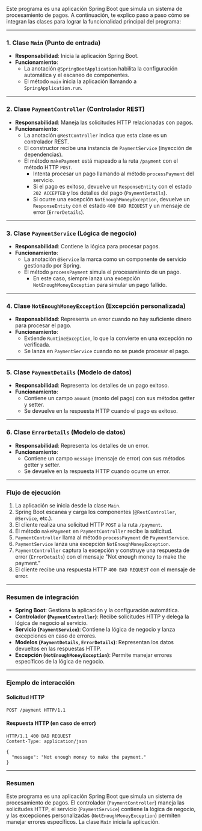 Este programa es una aplicación Spring Boot que simula un sistema de procesamiento de pagos. A continuación, te explico paso a paso cómo se integran las clases para lograr la funcionalidad principal del programa:

---

### **1. Clase `Main` (Punto de entrada)**
- **Responsabilidad**: Inicia la aplicación Spring Boot.
- **Funcionamiento**:
    - La anotación `@SpringBootApplication` habilita la configuración automática y el escaneo de componentes.
    - El método `main` inicia la aplicación llamando a `SpringApplication.run`.

---

### **2. Clase `PaymentController` (Controlador REST)**
- **Responsabilidad**: Maneja las solicitudes HTTP relacionadas con pagos.
- **Funcionamiento**:
    - La anotación `@RestController` indica que esta clase es un controlador REST.
    - El constructor recibe una instancia de `PaymentService` (inyección de dependencias).
    - El método `makePayment` está mapeado a la ruta `/payment` con el método HTTP `POST`.
        - Intenta procesar un pago llamando al método `processPayment` del servicio.
        - Si el pago es exitoso, devuelve un `ResponseEntity` con el estado `202 ACCEPTED` y los detalles del pago (`PaymentDetails`).
        - Si ocurre una excepción `NotEnoughMoneyException`, devuelve un `ResponseEntity` con el estado `400 BAD REQUEST` y un mensaje de error (`ErrorDetails`).

---

### **3. Clase `PaymentService` (Lógica de negocio)**
- **Responsabilidad**: Contiene la lógica para procesar pagos.
- **Funcionamiento**:
    - La anotación `@Service` la marca como un componente de servicio gestionado por Spring.
    - El método `processPayment` simula el procesamiento de un pago.
        - En este caso, siempre lanza una excepción `NotEnoughMoneyException` para simular un pago fallido.

---

### **4. Clase `NotEnoughMoneyException` (Excepción personalizada)**
- **Responsabilidad**: Representa un error cuando no hay suficiente dinero para procesar el pago.
- **Funcionamiento**:
    - Extiende `RuntimeException`, lo que la convierte en una excepción no verificada.
    - Se lanza en `PaymentService` cuando no se puede procesar el pago.

---

### **5. Clase `PaymentDetails` (Modelo de datos)**
- **Responsabilidad**: Representa los detalles de un pago exitoso.
- **Funcionamiento**:
    - Contiene un campo `amount` (monto del pago) con sus métodos getter y setter.
    - Se devuelve en la respuesta HTTP cuando el pago es exitoso.

---

### **6. Clase `ErrorDetails` (Modelo de datos)**
- **Responsabilidad**: Representa los detalles de un error.
- **Funcionamiento**:
    - Contiene un campo `message` (mensaje de error) con sus métodos getter y setter.
    - Se devuelve en la respuesta HTTP cuando ocurre un error.

---

### **Flujo de ejecución**
1. La aplicación se inicia desde la clase `Main`.
2. Spring Boot escanea y carga los componentes (`@RestController`, `@Service`, etc.).
3. El cliente realiza una solicitud HTTP `POST` a la ruta `/payment`.
4. El método `makePayment` en `PaymentController` recibe la solicitud.
5. `PaymentController` llama al método `processPayment` de `PaymentService`.
6. `PaymentService` lanza una excepción `NotEnoughMoneyException`.
7. `PaymentController` captura la excepción y construye una respuesta de error (`ErrorDetails`) con el mensaje "Not enough money to make the payment."
8. El cliente recibe una respuesta HTTP `400 BAD REQUEST` con el mensaje de error.

---

### **Resumen de integración**
- **Spring Boot**: Gestiona la aplicación y la configuración automática.
- **Controlador (`PaymentController`)**: Recibe solicitudes HTTP y delega la lógica de negocio al servicio.
- **Servicio (`PaymentService`)**: Contiene la lógica de negocio y lanza excepciones en caso de errores.
- **Modelos (`PaymentDetails`, `ErrorDetails`)**: Representan los datos devueltos en las respuestas HTTP.
- **Excepción (`NotEnoughMoneyException`)**: Permite manejar errores específicos de la lógica de negocio.

---

### **Ejemplo de interacción**

#### **Solicitud HTTP**
```http
POST /payment HTTP/1.1
```

#### **Respuesta HTTP (en caso de error)**
```http
HTTP/1.1 400 BAD REQUEST
Content-Type: application/json

{
  "message": "Not enough money to make the payment."
}
```

---

### **Resumen**
Este programa es una aplicación Spring Boot que simula un sistema de procesamiento de pagos. El controlador (`PaymentController`) maneja las solicitudes HTTP, el servicio (`PaymentService`) contiene la lógica de negocio, y las excepciones personalizadas (`NotEnoughMoneyException`) permiten manejar errores específicos. La clase `Main` inicia la aplicación.

